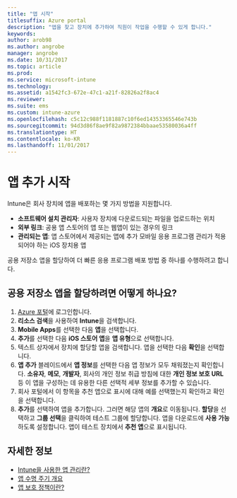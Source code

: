 ```yaml
---
title: "앱 시작"
titlesuffix: Azure portal
description: "앱을 찾고 장치에 추가하여 직원이 작업을 수행할 수 있게 합니다."
keywords: 
author: arob98
ms.author: angrobe
manager: angrobe
ms.date: 10/31/2017
ms.topic: article
ms.prod: 
ms.service: microsoft-intune
ms.technology: 
ms.assetid: a1542fc3-672e-47c1-a21f-82826a2f8ac4
ms.reviewer: 
ms.suite: ems
ms.custom: intune-azure
ms.openlocfilehash: c5c12c988f1181887c10f6ed14353365546e743b
ms.sourcegitcommit: 94d3d86f8ae9f82a9872384bbaae53580036a4ff
ms.translationtype: HT
ms.contentlocale: ko-KR
ms.lasthandoff: 11/01/2017
---
```

# <a name="get-started-with-adding-apps"></a>앱 추가 시작

Intune은 회사 장치에 앱을 배포하는 몇 가지 방법을 지원합니다.

* **소프트웨어 설치 관리자**: 사용자 장치에 다운로드되는 파일을 업로드하는 위치
* __외부 링크__: 공용 앱 스토어의 앱 또는 웹앱이 있는 경우의 링크
* **관리되는 앱**: 앱 스토어에서 제공되는 앱에 추가 모바일 응용 프로그램 관리가 적용되어야 하는 iOS 장치용 앱

공용 저장소 앱을 할당하여 더 빠른 응용 프로그램 배포 방법 중 하나를 수행하려고 합니다.

## <a name="how-do-i-assign-a-public-store-app"></a>공용 저장소 앱을 할당하려면 어떻게 하나요?

1. [Azure 포털](https://portal.azure.com)에 로그인합니다.
2. **리소스 검색**을 사용하여 **Intune**을 검색합니다.
3. **Mobile Apps**를 선택한 다음 **앱**을 선택합니다.
4. **추가**를 선택한 다음 **iOS 스토어 앱**을 **앱 유형**으로 선택합니다.
5. 텍스트 상자에서 장치에 할당할 앱을 검색합니다. 앱을 선택한 다음 **확인**을 선택합니다.
6. **앱 추가** 블레이드에서 **앱 정보**를 선택한 다음 앱 정보가 모두 채워졌는지 확인합니다. **소유자**, **메모**, **개발자**, 회사의 개인 정보 취급 방침에 대한 **개인 정보 보호 URL** 등 이 앱을 구성하는 데 유용한 다른 선택적 세부 정보를 추가할 수 있습니다.
7. 회사 포털에서 이 항목을 추천 앱으로 표시에 대해 예를 선택했는지 확인하고 확인을 선택합니다.
8. **추가**를 선택하여 앱을 추가합니다. 그러면 해당 앱의 **개요**로 이동됩니다. **할당**을 선택하고 **그룹 선택**을 클릭하여 테스트 그룹에 할당합니다. 앱을 다운로드에 **사용 가능**하도록 설정합니다. 앱이 테스트 장치에서 **추천 앱**으로 표시됩니다.

## <a name="learn-more"></a>자세한 정보

* [Intune을 사용한 앱 관리란?](app-management.md)
* [앱 수명 주기 개요](app-lifecycle.md)
* [앱 보호 정책이란?](app-protection-policy.md)
